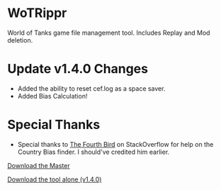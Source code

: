 # WoTRippr
World of Tanks game file management tool. Includes Replay and Mod deletion.

# Update v1.4.0 Changes
- Added the ability to reset cef.log as a space saver.
- Added Bias Calculation!

# Special Thanks
- Special thanks to [The Fourth Bird](https://stackoverflow.com/users/5424988/the-fourth-bird) on StackOverflow for help on the Country Bias finder. I should've credited him earlier.

<!-- Place this tag where you want the button to render. -->
<a class="github-button" href="https://github.com/ntkme/github-buttons/archive/master.zip" data-icon="octicon-cloud-download" aria-label="Download ntkme/github-buttons on GitHub">Download the Master</a>

[Download the tool alone (v1.4.0)](https://www.mediafire.com/file/brf6y0smefzqgl5/WoT_Rippr.exe/file)
